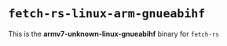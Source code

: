 # `fetch-rs-linux-arm-gnueabihf`

This is the **armv7-unknown-linux-gnueabihf** binary for `fetch-rs`
